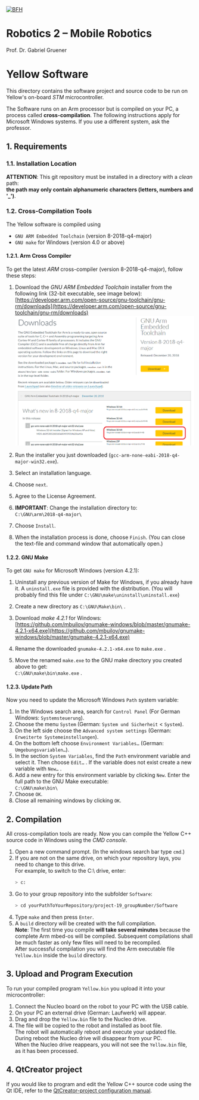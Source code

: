 <a href="https://www.bfh.ch/de/studium/bachelor/mikro-medizintechnik/" target="blank">
<img src="https://www.bfh.ch/dam/jcr:63dbff1d-5056-4168-b6ce-acfdf8415ef8/Logo%20BFH.svg" alt="BFH" width="80"/>
</a>

# Robotics 2 – Mobile Robotics
Prof. Dr. Gabriel Gruener

# Yellow Software
This directory contains the software project and source code to be run on Yellow's on-board *STM* microcontroller.

The Software runs on an Arm processor but is compiled on your PC, a process called **cross-compilation**. The following instructions apply for Microsoft Windows systems. If you use a different system, ask the professor.

## 1. Requirements
### 1.1. Installation Location
**ATTENTION**: This git repository must be installed in a directory with a *clean* path:  
**the path may only contain alphanumeric characters (letters, numbers and '_')**.

### 1.2. Cross-Compilation Tools
The Yellow software is compiled using

* `GNU ARM Embedded Toolchain` (version 8-2018-q4-major)
* `GNU make` for Windows (version 4.0 or above)

#### 1.2.1. Arm Cross Compiler
To get the latest *ARM* cross-compiler (version 8-2018-q4-major), follow these steps:

1. Download the *GNU ARM Embedded Toolchain* installer from the following link (32-bit executable, see image below):  
  [https://developer.arm.com/open-source/gnu-toolchain/gnu-rm/downloads](https://developer.arm.com/open-source/gnu-toolchain/gnu-rm/downloads)
  ![Download ARM Embedded Tools](doc-files/GNU_ARM_download.png "Download ARM Embedded Tools")

1. Run the installer you just downloaded (`gcc-arm-none-eabi-2018-q4-major-win32.exe`).
1. Select an installation language.
1. Choose `next`.
1. Agree to the License Agreement.
1. **IMPORTANT**: Change the installation directory to:  
  `C:\GNU\arm\2018-q4-major\`
1. Choose `Install`.
1. When the installation process is done, choose `Finish`. (You can close the text-file and command window that automatically open.)


#### 1.2.2. GNU Make
To get `GNU make` for Microsoft Windows (version 4.2.1):

1. Uninstall any previous version of Make for Windows, if you already have it. A `uninstall.exe` file is provided with the distribution. (You will probably find this file under `C:\GNU\make\uninstall\uninstall.exe`)

1. Create a new directory as `C:\GNU\Make\bin\` .

1. Download *make 4.2.1* for Windows:  
  [https://github.com/mbuilov/gnumake-windows/blob/master/gnumake-4.2.1-x64.exe](https://github.com/mbuilov/gnumake-windows/blob/master/gnumake-4.2.1-x64.exe)

1. Rename the downloaded `gnumake-4.2.1-x64.exe` to `make.exe` .

1. Move the renamed `make.exe` to the GNU make directory you created above to get:  
  `C:\GNU\make\bin\make.exe` .


#### 1.2.3. Update Path
Now you need to update the Microsoft Windows `Path` system variable:

1. In the Windows search area, search for `Control Panel` (For German Windows: `Systemsteuerung`).
1. Choose the menu `System` (German: `System und Sicherheit` < `System`).
1. On the left side choose the `Advanced system settings` (German: `Erweiterte Systemeinstellungen`).
1. On the bottom left choose `Environment Variables…` (German: `Umgebungsvariablen…`).
1. In the section `System Variables`, find the `Path` environment variable and select it. Then choose `Edit…` . If the variable does not exist create a new variable with `New…` .
1. Add a new entry for this environment variable by clicking `New`. Enter the full path to the GNU Make executable:  
  `C:\GNU\make\bin\`
1. Choose `OK`.
1. Close all remaining windows by clicking `OK`.

## 2. Compilation
All cross-compilation tools are ready. Now you can compile the Yellow C++ source code in Windows using the *CMD console*.

1. Open a new command prompt. (In the windows search bar type `cmd`.)
1. If you are not on the same drive, on which your repository lays, you need to change to this drive.  
For example, to switch to the C:\ drive, enter:  
    ``` bash
    > c:
    ```
1. Go to your group repository into the subfolder `Software`:  
    ``` bash
    > cd yourPathToYourRepository/project-19_groupNumber/Software
    ```
1. Type `make` and then press `Enter`.
1. A `build` directory will be created with the full compilation.  
**Note**: The first time you compile **will take several minutes** because the complete Arm mbed-os will be compiled. Subsequent compilations shall be much faster as only few files will need to be recompiled.   
 After successful compilation you will find the Arm executable file `Yellow.bin` inside the `build` directory.

## 3. Upload and Program Execution
To run your compiled program `Yellow.bin` you upload it into your microcontroller:

1. Connect the Nucleo board on the robot to your PC with the USB cable.
1. On your PC an external drive (German: Laufwerk) will appear.
1. Drag and drop the `Yellow.bin` file to the Nucleo drive.
1. The file will be copied to the robot and installed as boot file.  
The robot will automatically reboot and execute your updated file.  
During reboot the Nucleo drive will disappear from your PC.  
When the Nucleo drive reappears, you will not see the `Yellow.bin` file, as it has been processed.

## 4. QtCreator project
If you would like to program and edit the Yellow C++ source code using the Qt IDE, refer to the [QtCreator-project configuration manual](QtCreator-projectConfiguration-Windows.md).
